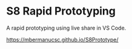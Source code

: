 # S8 Rapid Prototyping
  
  A rapid prototyping using live share in VS Code.
 

https://mbermanucsc.github.io/S8Prototype/
